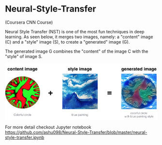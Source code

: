 # Neural-Style-Transfer 
(Coursera CNN Course)

Neural Style Transfer (NST) is one of the most fun techniques in deep learning. As seen below, it merges two images, namely: a "content" image (C) and a "style" image (S), to create a "generated" image (G).

The generated image G combines the "content" of the image C with the "style" of image S.

![](circle_abstract.png)

For more detail checkout Jupyter notebook https://github.com/ashu098/Neural-Style-Transfer/blob/master/neural-style-transfer.ipynb
